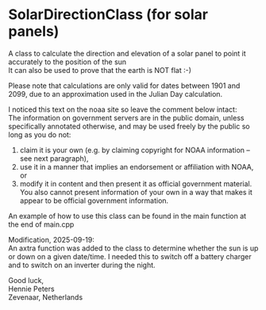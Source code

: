 # SolarDirectionClass (for solar panels)
A class to calculate the direction and elevation of a solar panel to point it accurately to the position of the sun  
It can also be used to prove that the earth is NOT flat :-)
    
Please note that calculations are only valid for dates between 1901 and 2099, due to an approximation used in the Julian Day calculation.   

I noticed this text on the noaa site so leave the comment below intact:  
The information on government servers are in the public domain, unless specifically annotated otherwise, and may be used freely by the public
so long as you do not:  
1) claim it is your own (e.g. by claiming copyright for NOAA information – see next paragraph),  
2) use it in a manner that implies an endorsement or affiliation with NOAA,  
or  
3) modify it in content and then present it as official government material.  
You also cannot present information of your own in a way that makes it appear to be official government information.  
  
An example of how to use this class can be found in the main function at the end of main.cpp  

Modification, 2025-09-19:  
An axtra function was added to the class to determine whether the sun is up or down on a given date/time. I needed this to switch off a battery charger and to switch on an inverter during the night.  
  
Good luck,  
Hennie Peters  
Zevenaar, Netherlands
